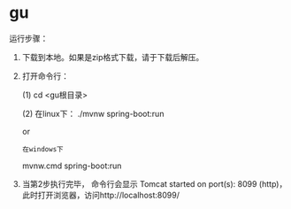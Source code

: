 # gu

运行步骤：
1. 下载到本地。如果是zip格式下载，请于下载后解压。
2. 打开命令行：
   
   (1) cd <gu根目录>
   
   (2)
       在linux下：
   ./mvnw spring-boot:run
   
   or
   
       在windows下
   
   mvnw.cmd spring-boot:run 
3. 当第2步执行完毕， 命令行会显示  Tomcat started on port(s): 8099 (http)， 此时打开浏览器，访问http://localhost:8099/  
